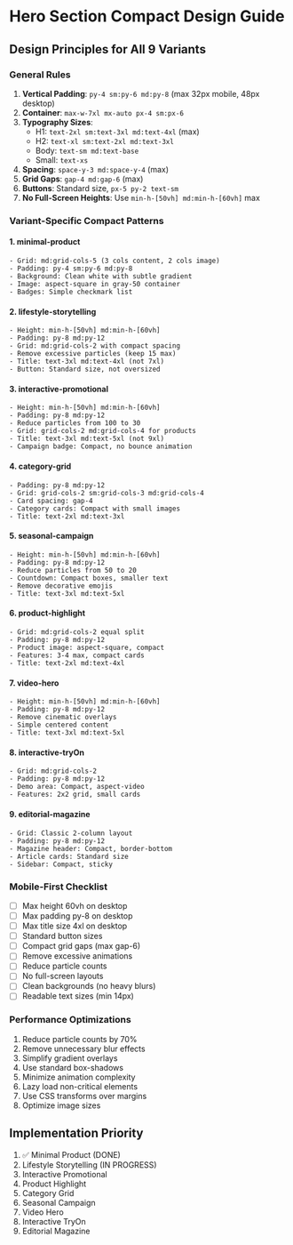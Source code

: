 # Hero Section Compact Design Guide

## Design Principles for All 9 Variants

### General Rules
1. **Vertical Padding**: `py-4 sm:py-6 md:py-8` (max 32px mobile, 48px desktop)
2. **Container**: `max-w-7xl mx-auto px-4 sm:px-6`
3. **Typography Sizes**:
   - H1: `text-2xl sm:text-3xl md:text-4xl` (max)
   - H2: `text-xl sm:text-2xl md:text-3xl`
   - Body: `text-sm md:text-base`
   - Small: `text-xs`
4. **Spacing**: `space-y-3 md:space-y-4` (max)
5. **Grid Gaps**: `gap-4 md:gap-6` (max)
6. **Buttons**: Standard size, `px-5 py-2 text-sm`
7. **No Full-Screen Heights**: Use `min-h-[50vh] md:min-h-[60vh]` max

### Variant-Specific Compact Patterns

#### 1. **minimal-product**
```tsx
- Grid: md:grid-cols-5 (3 cols content, 2 cols image)
- Padding: py-4 sm:py-6 md:py-8
- Background: Clean white with subtle gradient
- Image: aspect-square in gray-50 container
- Badges: Simple checkmark list
```

#### 2. **lifestyle-storytelling**  
```tsx
- Height: min-h-[50vh] md:min-h-[60vh]
- Padding: py-8 md:py-12
- Grid: md:grid-cols-2 with compact spacing
- Remove excessive particles (keep 15 max)
- Title: text-3xl md:text-4xl (not 7xl)
- Button: Standard size, not oversized
```

#### 3. **interactive-promotional**
```tsx
- Height: min-h-[50vh] md:min-h-[60vh]  
- Padding: py-8 md:py-12
- Reduce particles from 100 to 30
- Grid: grid-cols-2 md:grid-cols-4 for products
- Title: text-3xl md:text-5xl (not 9xl)
- Campaign badge: Compact, no bounce animation
```

#### 4. **category-grid**
```tsx
- Padding: py-8 md:py-12
- Grid: grid-cols-2 sm:grid-cols-3 md:grid-cols-4
- Card spacing: gap-4
- Category cards: Compact with small images
- Title: text-2xl md:text-3xl
```

#### 5. **seasonal-campaign**
```tsx
- Height: min-h-[50vh] md:min-h-[60vh]
- Padding: py-8 md:py-12  
- Reduce particles from 50 to 20
- Countdown: Compact boxes, smaller text
- Remove decorative emojis
- Title: text-3xl md:text-5xl
```

#### 6. **product-highlight**
```tsx
- Grid: md:grid-cols-2 equal split
- Padding: py-8 md:py-12
- Product image: aspect-square, compact
- Features: 3-4 max, compact cards
- Title: text-2xl md:text-4xl
```

#### 7. **video-hero**
```tsx
- Height: min-h-[50vh] md:min-h-[60vh]
- Padding: py-8 md:py-12
- Remove cinematic overlays
- Simple centered content
- Title: text-3xl md:text-5xl
```

#### 8. **interactive-tryOn**
```tsx
- Grid: md:grid-cols-2
- Padding: py-8 md:py-12
- Demo area: Compact, aspect-video
- Features: 2x2 grid, small cards
```

#### 9. **editorial-magazine**
```tsx
- Grid: Classic 2-column layout
- Padding: py-8 md:py-12
- Magazine header: Compact, border-bottom
- Article cards: Standard size
- Sidebar: Compact, sticky
```

### Mobile-First Checklist
- [ ] Max height 60vh on desktop
- [ ] Max padding py-8 on desktop
- [ ] Max title size 4xl on desktop  
- [ ] Standard button sizes
- [ ] Compact grid gaps (max gap-6)
- [ ] Remove excessive animations
- [ ] Reduce particle counts
- [ ] No full-screen layouts
- [ ] Clean backgrounds (no heavy blurs)
- [ ] Readable text sizes (min 14px)

### Performance Optimizations
1. Reduce particle counts by 70%
2. Remove unnecessary blur effects
3. Simplify gradient overlays
4. Use standard box-shadows
5. Minimize animation complexity
6. Lazy load non-critical elements
7. Use CSS transforms over margins
8. Optimize image sizes

## Implementation Priority
1. ✅ Minimal Product (DONE)
2. Lifestyle Storytelling (IN PROGRESS)
3. Interactive Promotional
4. Product Highlight  
5. Category Grid
6. Seasonal Campaign
7. Video Hero
8. Interactive TryOn
9. Editorial Magazine


